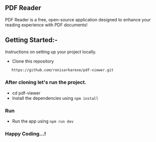 ## PDF Reader
PDF Reader is a free, open-source application designed to enhance your reading experience with PDF documents!


## Getting Started:-

Instructions on setting up your project locally.

- Clone this repository
```sh
   https://github.com/ronisarkarexe/pdf-viewer.git
```

### After cloning let's run the project.
- cd pdf-viewer
- Install the dependencies using `npm install`

### Run
- Run the app using `npm run dev`

### Happy Coding...!